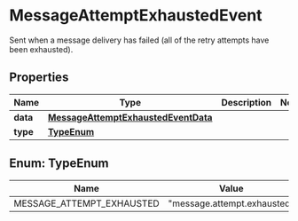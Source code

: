 

# MessageAttemptExhaustedEvent

Sent when a message delivery has failed (all of the retry attempts have been exhausted).

## Properties

Name | Type | Description | Notes
------------ | ------------- | ------------- | -------------
**data** | [**MessageAttemptExhaustedEventData**](MessageAttemptExhaustedEventData.md) |  | 
**type** | [**TypeEnum**](#TypeEnum) |  | 



## Enum: TypeEnum

Name | Value
---- | -----
MESSAGE_ATTEMPT_EXHAUSTED | &quot;message.attempt.exhausted&quot;




